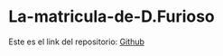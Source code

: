 # La-matricula-de-D.Furioso
Este es el link del repositorio: [Github](https://github.com/alexlomu/La-matricula-de-D.Furioso)
